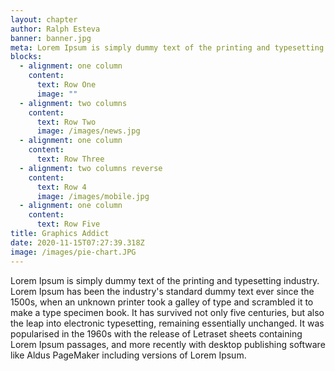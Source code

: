 ```yaml
---
layout: chapter
author: Ralph Esteva
banner: banner.jpg
meta: Lorem Ipsum is simply dummy text of the printing and typesetting industry.
blocks:
  - alignment: one column
    content:
      text: Row One
      image: ""
  - alignment: two columns
    content:
      text: Row Two
      image: /images/news.jpg
  - alignment: one column
    content:
      text: Row Three
  - alignment: two columns reverse
    content:
      text: Row 4
      image: /images/mobile.jpg
  - alignment: one column
    content:
      text: Row Five
title: Graphics Addict
date: 2020-11-15T07:27:39.318Z
image: /images/pie-chart.JPG
---
```


Lorem Ipsum is simply dummy text of the printing and typesetting industry. Lorem Ipsum has been the industry's standard dummy text ever since the 1500s, when an unknown printer took a galley of type and scrambled it to make a type specimen book. It has survived not only five centuries, but also the leap into electronic typesetting, remaining essentially unchanged. It was popularised in the 1960s with the release of Letraset sheets containing Lorem Ipsum passages, and more recently with desktop publishing software like Aldus PageMaker including versions of Lorem Ipsum.